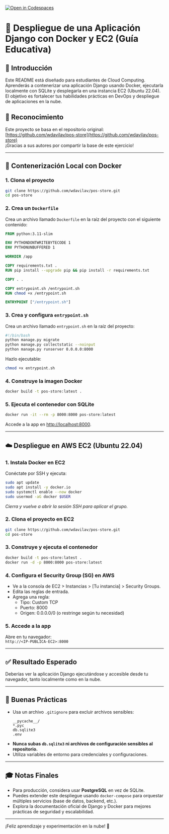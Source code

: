 [![Open in Codespaces](https://classroom.github.com/assets/launch-codespace-2972f46106e565e64193e422d61a12cf1da4916b45550586e14ef0a7c637dd04.svg)](https://classroom.github.com/open-in-codespaces?assignment_repo_id=19666477)
# 🐳 Despliegue de una Aplicación Django con Docker y EC2 (Guía Educativa)

## 📝 Introducción

Este README está diseñado para estudiantes de Cloud Computing. Aprenderás a contenerizar una aplicación Django usando Docker, ejecutarla localmente con SQLite y desplegarla en una instancia EC2 (Ubuntu 22.04). El objetivo es fortalecer tus habilidades prácticas en DevOps y despliegue de aplicaciones en la nube.

## 🔗 Reconocimiento

Este proyecto se basa en el repositorio original:  
[https://github.com/wdavilav/pos-store](https://github.com/wdavilav/pos-store)  
¡Gracias a sus autores por compartir la base de este ejercicio!

---

## 🐳 Contenerización Local con Docker

### 1. Clona el proyecto

```bash
git clone https://github.com/wdavilav/pos-store.git
cd pos-store
```

### 2. Crea un `Dockerfile`

Crea un archivo llamado `Dockerfile` en la raíz del proyecto con el siguiente contenido:

```dockerfile
FROM python:3.11-slim

ENV PYTHONDONTWRITEBYTECODE 1
ENV PYTHONUNBUFFERED 1

WORKDIR /app

COPY requirements.txt .
RUN pip install --upgrade pip && pip install -r requirements.txt

COPY . .

COPY entrypoint.sh /entrypoint.sh
RUN chmod +x /entrypoint.sh

ENTRYPOINT ["/entrypoint.sh"]
```

### 3. Crea y configura `entrypoint.sh`

Crea un archivo llamado `entrypoint.sh` en la raíz del proyecto:

```bash
#!/bin/bash
python manage.py migrate
python manage.py collectstatic --noinput
python manage.py runserver 0.0.0.0:8000
```

Hazlo ejecutable:

```bash
chmod +x entrypoint.sh
```

### 4. Construye la imagen Docker

```bash
docker build -t pos-store:latest .
```

### 5. Ejecuta el contenedor con SQLite

```bash
docker run -it --rm -p 8000:8000 pos-store:latest
```

Accede a la app en [http://localhost:8000](http://localhost:8000).

---

## ☁️ Despliegue en AWS EC2 (Ubuntu 22.04)

### 1. Instala Docker en EC2

Conéctate por SSH y ejecuta:

```bash
sudo apt update
sudo apt install -y docker.io
sudo systemctl enable --now docker
sudo usermod -aG docker $USER
```
*Cierra y vuelve a abrir la sesión SSH para aplicar el grupo.*

### 2. Clona el proyecto en EC2

```bash
git clone https://github.com/wdavilav/pos-store.git
cd pos-store
```

### 3. Construye y ejecuta el contenedor

```bash
docker build -t pos-store:latest .
docker run -d -p 8000:8000 pos-store:latest
```

### 4. Configura el Security Group (SG) en AWS

- Ve a la consola de EC2 > Instancias > [Tu instancia] > Security Groups.
- Edita las reglas de entrada.
- Agrega una regla:
    - Tipo: Custom TCP
    - Puerto: 8000
    - Origen: 0.0.0.0/0 (o restringe según tu necesidad)

### 5. Accede a la app

Abre en tu navegador:  
`http://<IP-PUBLICA-EC2>:8000`

---

## ✅ Resultado Esperado

Deberías ver la aplicación Django ejecutándose y accesible desde tu navegador, tanto localmente como en la nube.

---

## 🧼 Buenas Prácticas

- Usa un archivo `.gitignore` para excluir archivos sensibles:
    ```
    __pycache__/
    *.pyc
    db.sqlite3
    .env
    ```
- **Nunca subas `db.sqlite3` ni archivos de configuración sensibles al repositorio.**
- Utiliza variables de entorno para credenciales y configuraciones.

---

## 🎓 Notas Finales

- Para producción, considera usar **PostgreSQL** en vez de SQLite.
- Puedes extender este despliegue usando `docker-compose` para orquestar múltiples servicios (base de datos, backend, etc.).
- Explora la documentación oficial de Django y Docker para mejores prácticas de seguridad y escalabilidad.

---

¡Feliz aprendizaje y experimentación en la nube! 🚀